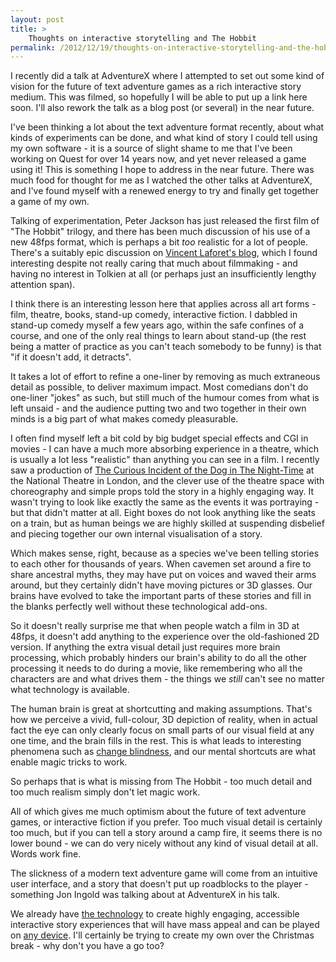 ```yaml
---
layout: post
title: >
    Thoughts on interactive storytelling and The Hobbit
permalink: /2012/12/19/thoughts-on-interactive-storytelling-and-the-hobbit/
---
```

I recently did a talk at AdventureX where I attempted to set out some kind of vision for the future of text adventure games as a rich interactive story medium. This was filmed, so hopefully I will be able to put up a link here soon. I'll also rework the talk as a blog post (or several) in the near future.

I've been thinking a lot about the text adventure format recently, about what kinds of experiments can be done, and what kind of story I could tell using my own software - it is a source of slight shame to me that I've been working on Quest for over 14 years now, and yet never released a game using it! This is something I hope to address in the near future. There was much food for thought for me as I watched the other talks at AdventureX, and I've found myself with a renewed energy to try and finally get together a game of my own.

Talking of experimentation, Peter Jackson has just released the first film of "The Hobbit" trilogy, and there has been much discussion of his use of a new 48fps format, which is perhaps a bit <em>too</em> realistic for a lot of people. There's a suitably epic discussion on <a href="http://blog.vincentlaforet.com/2012/12/19/the-hobbit-an-unexpected-masterclass-in-why-hfr-fails-and-a-reaffirmation-of-what-makes-cinema-magical/">Vincent Laforet's blog</a>, which I found interesting despite not really caring that much about filmmaking - and having no interest in Tolkien at all (or perhaps just an insufficiently lengthy attention span).

I think there is an interesting lesson here that applies across all art forms - film, theatre, books, stand-up comedy, interactive fiction. I dabbled in stand-up comedy myself a few years ago, within the safe confines of a course, and one of the only real things to learn about stand-up (the rest being a matter of practice as you can't teach somebody to be funny) is that "if it doesn't add, it detracts".

It takes a lot of effort to refine a one-liner by removing as much extraneous detail as possible, to deliver maximum impact. Most comedians don't do one-liner "jokes" as such, but still much of the humour comes from what is left unsaid - and the audience putting two and two together in their own minds is a big part of what makes comedy pleasurable.

I often find myself left a bit cold by big budget special effects and CGI in movies - I can have a much more absorbing experience in a theatre, which is usually a lot less "realistic" than anything you can see in a film. I recently saw a production of <a href="http://www.youtube.com/watch?v=k2bV75ITXJw">The Curious Incident of the Dog in The Night-Time</a> at the National Theatre in London, and the clever use of the theatre space with choreography and simple props told the story in a highly engaging way. It wasn't trying to look like exactly the same as the events it was portraying - but that didn't matter at all. Eight boxes do not look anything like the seats on a train, but as human beings we are highly skilled at suspending disbelief and piecing together our own internal visualisation of a story.

Which makes sense, right, because as a species we've been telling stories to each other for thousands of years. When cavemen set around a fire to share ancestral myths, they may have put on voices and waved their arms around, but they certainly didn't have moving pictures or 3D glasses. Our brains have evolved to take the important parts of these stories and fill in the blanks perfectly well without these technological add-ons.

So it doesn't really surprise me that when people watch a film in 3D at 48fps, it doesn't add anything to the experience over the old-fashioned 2D version. If anything the extra visual detail just requires more brain processing, which probably hinders our brain's ability to do all the other processing it needs to do during a movie, like remembering who all the characters are and what drives them - the things we <em>still</em> can't see no matter what technology is available.

The human brain is great at shortcutting and making assumptions. That's how we perceive a vivid, full-colour, 3D depiction of reality, when in actual fact the eye can only clearly focus on small parts of our visual field at any one time, and the brain fills in the rest. This is what leads to interesting phenomena such as <a href="http://en.wikipedia.org/wiki/Change_blindness">change blindness</a>, and our mental shortcuts are what enable magic tricks to work.

So perhaps that is what is missing from The Hobbit - too much detail and too much realism simply don't let magic work.

All of which gives me much optimism about the future of text adventure games, or interactive fiction if you prefer. Too much visual detail is certainly too much, but if you can tell a story around a camp fire, it seems there is no lower bound - we can do very nicely without any kind of visual detail at all. Words work fine.

The slickness of a modern text adventure game will come from an intuitive user interface, and a story that doesn't put up roadblocks to the player - something Jon Ingold was talking about at AdventureX in his talk.

We already have <a href="http://www.textadventures.co.uk/quest/">the technology</a> to create highly engaging, accessible interactive story experiences that will have mass appeal and can be played on <a href="http://www.textadventures.co.uk/apps/">any device</a>. I'll certainly be trying to create my own over the Christmas break - why don't you have a go too?